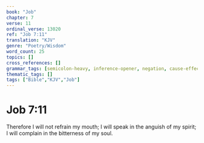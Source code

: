 ```yaml
---
book: "Job"
chapter: 7
verse: 11
ordinal_verse: 13020
ref: "Job 7:11"
translation: "KJV"
genre: "Poetry/Wisdom"
word_count: 25
topics: []
cross_references: []
grammar_tags: [semicolon-heavy, inference-opener, negation, cause-effect, poetry-register]
thematic_tags: []
tags: ["Bible","KJV","Job"]
---
```


# Job 7:11

Therefore I will not refrain my mouth; I will speak in the anguish of my spirit; I will complain in the bitterness of my soul.
